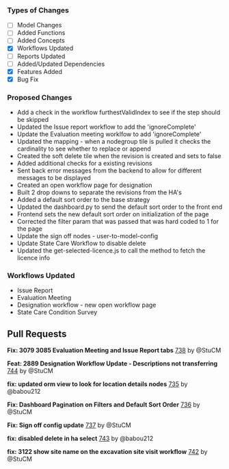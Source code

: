 ### Types of Changes
- [ ] Model Changes
- [ ] Added Functions
- [ ] Added Concepts
- [x] Workflows Updated
- [ ] Reports Updated
- [ ] Added/Updated Dependencies
- [x] Features Added
- [x] Bug Fix

### Proposed Changes
- Add a check in the workflow furthestValidIndex to see if the step should be skipped
- Updated the Issue report workflow to add the 'ignoreComplete'
- Update the Evaluation meeting worklfow to add 'ignoreComplete'
- Updated the mapping - when a nodegroup tile is pulled it checks the cardinality to see whether to replace or append
- Created the soft delete tile when the revision is created and sets to false
- Added additional checks for a existing revisions
- Sent back error messages from the backend to allow for different messages to be displayed
- Created an open workflow page for designation
- Built 2 drop downs to separate the revisions from the HA's
- Added a default sort order to the base strategy
- Updated the dashboard.py to send the default sort order to the front end
- Frontend sets the new default sort order on initialization of the page
- Corrected the filter param that was passed that was hard coded to 1 for the page
- Update the sign off nodes - user-to-model-config
- Update State Care Workflow to disable delete
- Updated the get-selected-licence.js to call the method to fetch the licence info

### Workflows Updated
- Issue Report
- Evaluation Meeting
- Designation workflow - new open workflow page
- State Care Condition Survey

## Pull Requests

**Fix: 3079 3085 Evaluation Meeting and Issue Report tabs**
[738](https://github.com/flaxandteal/coral-arches/pull/738) by @StuCM

**Feat: 2889 Designation Workflow Update - Descriptions not transferring**
[744](https://github.com/flaxandteal/coral-arches/pull/744) by @StuCM

**fix: updated orm view to look for location details nodes**
[735](https://github.com/flaxandteal/coral-arches/pull/735) by @babou212

**Fix: Dashboard Pagination on Filters and Default Sort Order**
[736](https://github.com/flaxandteal/coral-arches/pull/736) by @StuCM

**Fix: Sign off config update**
[737](https://github.com/flaxandteal/coral-arches/pull/737) by @StuCM

**fix: disabled delete in ha select**
[743](https://github.com/flaxandteal/coral-arches/pull/743) by @babou212

**fix: 3122 show site name on the excavation site visit workflow**
[742](https://github.com/flaxandteal/coral-arches/pull/742) by @StuCM

